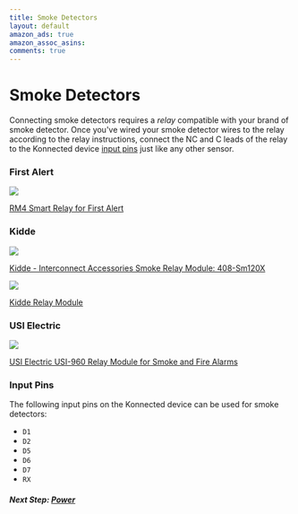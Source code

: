 ```yaml
---
title: Smoke Detectors
layout: default
amazon_ads: true
amazon_assoc_asins: 
comments: true
---
```


# Smoke Detectors

Connecting smoke detectors requires a _relay_ compatible with your brand of smoke detector. Once you've wired your smoke
detector wires to the relay according to the relay instructions, connect the NC and C leads of the relay to the 
Konnected device [input pins](#input-pins) just like any other sensor.

### First Alert

<a class="img-product" href="https://www.amazon.com/BRK-Brands-RM4-Smart-Relay/dp/B0039PF21U/ref=as_li_ss_il?s=hi&ie=UTF8&qid=1500794989&sr=1-2&keywords=smoke+alarm+relay&linkCode=li1&tag=konnected-io-20&linkId=6e7db2fb42a6bb60154e7a5075ef2516" target="_blank"><img border="0" src="//ws-na.amazon-adsystem.com/widgets/q?_encoding=UTF8&ASIN=B0039PF21U&Format=_SL110_&ID=AsinImage&MarketPlace=US&ServiceVersion=20070822&WS=1&tag=konnected-io-20" ></a><img src="https://ir-na.amazon-adsystem.com/e/ir?t=konnected-io-20&l=li1&o=1&a=B0039PF21U" width="1" height="1" border="0" alt="" style="border:none !important; margin:0px !important;" />

[RM4 Smart Relay for First Alert](https://www.amazon.com/BRK-Brands-RM4-Smart-Relay/dp/B0039PF21U/ref=as_li_ss_tl?s=hi&ie=UTF8&qid=1500794989&sr=1-2&keywords=smoke+alarm+relay&linkCode=ll1&tag=konnected-io-20&linkId=aff5811a3e80cba5cdf3e4458f98763f)
<br style="clear:both;"/>


### Kidde

<a class="img-product" href="https://www.amazon.com/gp/product/B001AYERC2//ref=as_li_ss_il?ie=UTF8&linkCode=li1&tag=konnected-io-20&linkId=3d31a63fe15f0255e66f7d9499e388ea" target="_blank"><img border="0" src="//ws-na.amazon-adsystem.com/widgets/q?_encoding=UTF8&ASIN=B001AYERC2&Format=_SL110_&ID=AsinImage&MarketPlace=US&ServiceVersion=20070822&WS=1&tag=konnected-io-20" ></a><img src="https://ir-na.amazon-adsystem.com/e/ir?t=konnected-io-20&l=li1&o=1&a=B001AYERC2" width="1" height="1" border="0" alt="" style="border:none !important; margin:0px !important;" />

[Kidde - Interconnect Accessories Smoke Relay Module: 408-Sm120X](https://www.amazon.com/gp/product/B001AYERC2//ref=as_li_ss_tl?ie=UTF8&linkCode=ll1&tag=konnected-io-20&linkId=33fb8c431fc32b132df2c7327bf862d9)
<br style="clear:both;"/>

<a class="img-product" href="https://www.amazon.com/Kidde-CO120X-Relay-Module/dp/B000LDDVAW/ref=as_li_ss_il?_encoding=UTF8&pd_rd_i=B000LDDVAW&pd_rd_r=1ZTRZGRPXJJKGT6S9NJZ&pd_rd_w=yamRy&pd_rd_wg=zcE14&psc=1&refRID=1ZTRZGRPXJJKGT6S9NJZ&linkCode=li1&tag=konnected-io-20&linkId=6e030637a08e520513ef4ec3518df2fd" target="_blank"><img border="0" src="//ws-na.amazon-adsystem.com/widgets/q?_encoding=UTF8&ASIN=B000LDDVAW&Format=_SL110_&ID=AsinImage&MarketPlace=US&ServiceVersion=20070822&WS=1&tag=konnected-io-20" ></a><img src="https://ir-na.amazon-adsystem.com/e/ir?t=konnected-io-20&l=li1&o=1&a=B000LDDVAW" width="1" height="1" border="0" alt="" style="border:none !important; margin:0px !important;" />

[Kidde Relay Module](https://www.amazon.com/Kidde-CO120X-Relay-Module/dp/B000LDDVAW/ref=as_li_ss_tl?_encoding=UTF8&pd_rd_i=B000LDDVAW&pd_rd_r=1ZTRZGRPXJJKGT6S9NJZ&pd_rd_w=yamRy&pd_rd_wg=zcE14&psc=1&refRID=1ZTRZGRPXJJKGT6S9NJZ&linkCode=ll1&tag=konnected-io-20&linkId=8b87f79f0db144a31576f1878489f452)
<br style="clear:both;"/>

### USI Electric

<a class="img-product" href="https://www.amazon.com/Electric-USI-960-Relay-Module-Alarms/dp/B002EVORYS/ref=as_li_ss_il?s=hi&ie=UTF8&qid=1500795134&sr=1-1&keywords=smoke+alarm+relay&linkCode=li1&tag=konnected-io-20&linkId=de89d515aecb213af0d6c329c28ca078" target="_blank"><img border="0" src="//ws-na.amazon-adsystem.com/widgets/q?_encoding=UTF8&ASIN=B002EVORYS&Format=_SL110_&ID=AsinImage&MarketPlace=US&ServiceVersion=20070822&WS=1&tag=konnected-io-20" ></a><img src="https://ir-na.amazon-adsystem.com/e/ir?t=konnected-io-20&l=li1&o=1&a=B002EVORYS" width="1" height="1" border="0" alt="" style="border:none !important; margin:0px !important;" />

[USI Electric USI-960 Relay Module for Smoke and Fire Alarms](https://www.amazon.com/Electric-USI-960-Relay-Module-Alarms/dp/B002EVORYS/ref=as_li_ss_tl?s=hi&ie=UTF8&qid=1500795134&sr=1-1&keywords=smoke+alarm+relay&linkCode=ll1&tag=konnected-io-20&linkId=261ef421ed9ac33cc05fe9e00c6f0a3e)
<br style="clear:both;"/>

### Input Pins

The following input pins on the Konnected device can be used for smoke detectors:
* `D1`
* `D2`
* `D5`
* `D6`
* `D7`
* `RX`

##### **Next Step:** [Power](/security-alarm-system/wiring/power)
